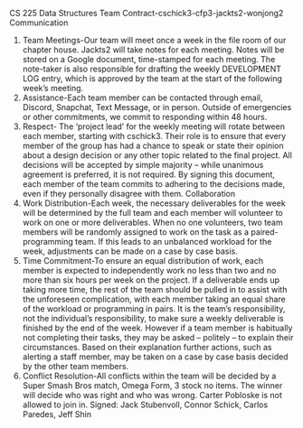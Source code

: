 CS 225 Data Structures 
Team Contract-cschick3-cfp3-jackts2-wonjong2 
Communication 
1. Team Meetings-Our team will meet once a week in the file room of our chapter house. Jackts2 will take notes for each meeting. Notes will be stored on a Google document, time-stamped for each meeting. The note-taker is also responsible for drafting the weekly DEVELOPMENT LOG entry, which is approved by the team at the start of the following week’s meeting. 
2. Assistance-Each team member can be contacted through email, Discord, Snapchat, Text Message, or in person. Outside of emergencies or other commitments, we commit to responding within 48 hours. 
3. Respect- The ‘project lead’ for the weekly meeting will rotate between each member, starting with cschick3. Their role is to ensure that every member of the group has had a chance to speak or state their opinion about a design decision or any other topic related to the final project. All decisions will be accepted by simple majority – while unanimous agreement is preferred, it is not required. By signing this document, each member of the team commits to adhering to the decisions made, even if they personally disagree with them. 
Collaboration 
1. Work Distribution-Each week, the necessary deliverables for the week will be determined by the full team and each member will volunteer to work on one or more deliverables. When no one volunteers, two team members will be randomly assigned to work on the task as a paired-programming team. If this leads to an unbalanced workload for the week, adjustments can be made on a case by case basis. 
2. Time Commitment-To ensure an equal distribution of work, each member is expected to independently work no less than two and no more than six hours per week on the project. If a deliverable ends up taking more time, the rest of the team should be pulled in to assist with the unforeseen complication, with each member taking an equal share of the workload or programming in pairs. It is the team’s responsibility, not the individual’s responsibility, to make sure a weekly deliverable is finished by the end of the week. 
However if a team member is habitually not completing their tasks, they may be asked – politely – to explain their circumstances. Based on their explanation further actions, such as alerting a staff member, may be taken on a case by case basis decided by the other team members. 
3. Conflict Resolution-All conflicts within the team will be decided by a Super Smash Bros match, Omega Form, 3 stock no items. The winner will decide who was right and who was wrong. Carter Pobloske is not allowed to join in.
Signed:
Jack Stubenvoll, Connor Schick, Carlos Paredes, Jeff Shin

